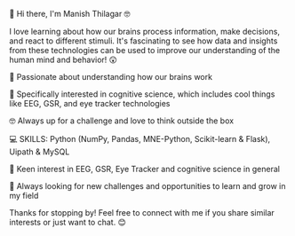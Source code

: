 👋 Hi there, I'm Manish Thilagar 🤓

I love learning about how our brains process information, make decisions, and react to different stimuli. It's fascinating to see how data and insights from these technologies can be used to improve our understanding of the human mind and behavior! 😲

🧠 Passionate about understanding how our brains work

👀 Specifically interested in cognitive science, which includes cool things like EEG, GSR, and eye tracker technologies

🤓 Always up for a challenge and love to think outside the box

💻 SKILLS: Python (NumPy, Pandas, MNE-Python, Scikit-learn & Flask), Uipath & MySQL

🧠 Keen interest in EEG, GSR, Eye Tracker and cognitive science in general

🌱 Always looking for new challenges and opportunities to learn and grow in my field

Thanks for stopping by! Feel free to connect with me if you share similar interests or just want to chat. 😊

